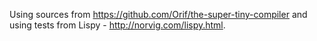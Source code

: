 Using sources from https://github.com/Orif/the-super-tiny-compiler and using tests from Lispy - http://norvig.com/lispy.html.
